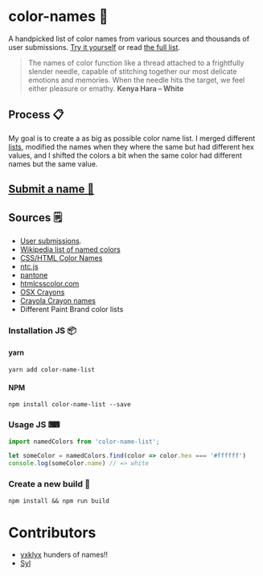 # color-names 🎨

A handpicked list of color names from various sources and thousands of user submissions. [Try it yourself](http://codepen.io/meodai/full/mEvZRx/) or read [the full list](https://docs.google.com/spreadsheets/d/14ny2oB7g5Tof9TmKiaaDFv25XSCRt-LlBRJhIDz_3Mo/pubhtml?gid=40578722).

> The names of color function like a thread attached to a frightfully slender needle, capable of stitching together our most delicate emotions and memories. When the needle hits the target, we feel either pleasure or emathy. **Kenya Hara – White**


## Process 📋
My goal is to create a as big as possible color name list. I merged different [lists](#sources-), modified the names when they where the same but had different hex values, and I shifted the colors a bit when the same color had different names but the same value.

## [Submit a name 🌈](https://docs.google.com/forms/d/e/1FAIpQLSfbS5D6owA4dQupJJ-6qhRzuxkjX9r2AliPMg-VR2V3NpGkQg/viewform)

## Sources 🗒

- [User submissions](https://docs.google.com/forms/d/e/1FAIpQLSfbS5D6owA4dQupJJ-6qhRzuxkjX9r2AliPMg-VR2V3NpGkQg/viewform).
- [Wikipedia list of named colors](https://en.wikipedia.org/wiki/List_of_colors:_A%E2%80%93F)
- [CSS/HTML Color Names](https://developer.mozilla.org/en/docs/Web/CSS/color_value)
- [ntc.js](http://chir.ag/projects/ntc/)
- [pantone](https://github.com/Margaret2/pantone-colors)
- [htmlcsscolor.com](http://www.htmlcsscolor.com/color-names-rgb-values/A)
- [OSX Crayons](http://www.randomactsofsentience.com/2013/06/os-x-crayon-color-hex-table.html)
- [Crayola Crayon names](https://en.wikipedia.org/wiki/List_of_Crayola_crayon_colors)
- Different Paint Brand color lists

### Installation JS 📦

#### yarn
```
yarn add color-name-list
```

#### NPM
```
npm install color-name-list --save
```

### Usage JS ⌨
```javascript
import namedColors from 'color-name-list';

let someColor = namedColors.find(color => color.hex === '#ffffff')
console.log(someColor.name) // => white

```

### Create a new build 🔨
```
npm install && npm run build
```

# Contributors 
- [yxklyx](https://github.com/yxklyx/) hunders of names!!
- [Syl](https://twitter.com/Gypsy_Syl) 

